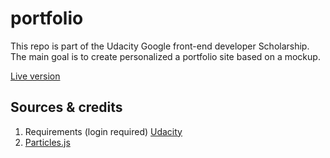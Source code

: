 # portfolio

This repo is part of the Udacity Google front-end developer Scholarship.
The main goal is to create personalized a portfolio site based on a mockup.

[Live version](https://collinremst.github.io/portfolio/)

## Sources & credits
1. Requirements (login required) [Udacity](https://review.udacity.com/#!/rubrics/45/view)
2. [Particles.js](https://github.com/VincentGarreau/particles.js/)



